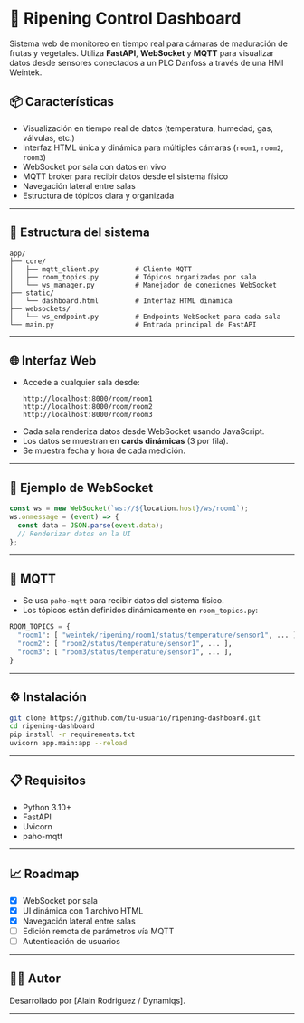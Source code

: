 # 🍌 Ripening Control Dashboard

Sistema web de monitoreo en tiempo real para cámaras de maduración de frutas y vegetales. Utiliza **FastAPI**, **WebSocket** y **MQTT** para visualizar datos desde sensores conectados a un PLC Danfoss a través de una HMI Weintek.

## 📦 Características

- Visualización en tiempo real de datos (temperatura, humedad, gas, válvulas, etc.)
- Interfaz HTML única y dinámica para múltiples cámaras (`room1`, `room2`, `room3`)
- WebSocket por sala con datos en vivo
- MQTT broker para recibir datos desde el sistema físico
- Navegación lateral entre salas
- Estructura de tópicos clara y organizada

---

## 🧠 Estructura del sistema

```
app/
├── core/
│   ├── mqtt_client.py         # Cliente MQTT
│   ├── room_topics.py         # Tópicos organizados por sala
│   └── ws_manager.py          # Manejador de conexiones WebSocket
├── static/
│   └── dashboard.html         # Interfaz HTML dinámica
├── websockets/
│   └── ws_endpoint.py         # Endpoints WebSocket para cada sala
└── main.py                    # Entrada principal de FastAPI
```

---

## 🌐 Interfaz Web

- Accede a cualquier sala desde:
  ```
  http://localhost:8000/room/room1
  http://localhost:8000/room/room2
  http://localhost:8000/room/room3
  ```
- Cada sala renderiza datos desde WebSocket usando JavaScript.
- Los datos se muestran en **cards dinámicas** (3 por fila).
- Se muestra fecha y hora de cada medición.

---

## 🧪 Ejemplo de WebSocket

```js
const ws = new WebSocket(`ws://${location.host}/ws/room1`);
ws.onmessage = (event) => {
  const data = JSON.parse(event.data);
  // Renderizar datos en la UI
};
```

---

## 🚨 MQTT

- Se usa `paho-mqtt` para recibir datos del sistema físico.
- Los tópicos están definidos dinámicamente en `room_topics.py`:

```python
ROOM_TOPICS = {
  "room1": [ "weintek/ripening/room1/status/temperature/sensor1", ... ],
  "room2": [ "room2/status/temperature/sensor1", ... ],
  "room3": [ "room3/status/temperature/sensor1", ... ],
}
```

---

## ⚙️ Instalación

```bash
git clone https://github.com/tu-usuario/ripening-dashboard.git
cd ripening-dashboard
pip install -r requirements.txt
uvicorn app.main:app --reload
```

---

## 📋 Requisitos

- Python 3.10+
- FastAPI
- Uvicorn
- paho-mqtt

---

## 📈 Roadmap

- [x] WebSocket por sala
- [x] UI dinámica con 1 archivo HTML
- [x] Navegación lateral entre salas
- [ ] Edición remota de parámetros vía MQTT
- [ ] Autenticación de usuarios

---

## 🧑‍💻 Autor

Desarrollado por [Alain Rodriguez / Dynamiqs].

---